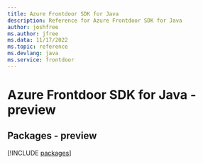 ```yaml
---
title: Azure Frontdoor SDK for Java
description: Reference for Azure Frontdoor SDK for Java
author: joshfree
ms.author: jfree
ms.data: 11/17/2022
ms.topic: reference
ms.devlang: java
ms.service: frontdoor
---
```

# Azure Frontdoor SDK for Java - preview
## Packages - preview
[!INCLUDE [packages](frontdoor-index.md)]